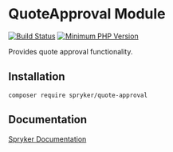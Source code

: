 # QuoteApproval Module
[![Build Status](https://travis-ci.org/spryker/quote-approval.svg)](https://travis-ci.org/spryker/quote-approval)
[![Minimum PHP Version](https://img.shields.io/badge/php-%3E%3D%207.3-8892BF.svg)](https://php.net/)

Provides quote approval functionality.

## Installation

```
composer require spryker/quote-approval
```

## Documentation

[Spryker Documentation](https://academy.spryker.com/developing_with_spryker/module_guide/modules.html)
